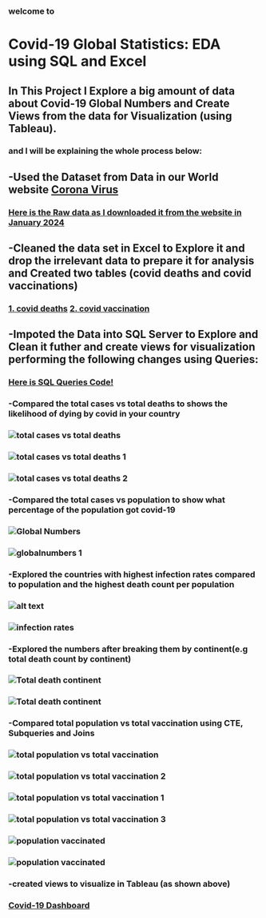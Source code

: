 ### welcome to
# Covid-19 Global Statistics: EDA using SQL and Excel
## In This Project I Explore a big amount of data about Covid-19 Global Numbers and Create Views from the data for Visualization (using Tableau).
### and I will be explaining the whole process below:
## -Used the Dataset from Data in our World website [Corona Virus](https://ourworldindata.org/coronavirus)
### [Here is the Raw data as I downloaded it from the website in January 2024](https://github.com/safaamukhtar/PortfolioProjects/blob/DATA-EXPLORATION-IN-SQL/raw-covid-data.zip)
## -Cleaned the data set in Excel to Explore it and drop the irrelevant data to prepare it for analysis and Created two tables (covid deaths and covid vaccinations)
###               [1. covid deaths](https://github.com/safaamukhtar/PortfolioProjects/blob/DATA-EXPLORATION-IN-SQL/coviddeaths.xlsx)              [2. covid vaccination](https://github.com/safaamukhtar/PortfolioProjects/blob/DATA-EXPLORATION-IN-SQL/covidvaccination.xlsx)
## -Impoted the Data into SQL Server to Explore and Clean it futher and create views for visualization performing the following changes using Queries:
   ###            [Here is SQL Queries Code!](https://github.com/safaamukhtar/PortfolioProjects/blob/DATA-EXPLORATION-IN-SQL/COVID-19%20GLOBAL%20NUMBERS%20PROJECT%20.sql)
   ### -Compared the total cases vs total deaths to shows the likelihood of dying by covid in your country
   ### ![total cases vs total deaths](images/likelyhood.JPG)
   ### ![total cases vs total deaths 1](images/likelyhood2.PNG)
   ### ![total cases vs total deaths 2](images/likelyhood3.PNG)
   ### -Compared the total cases vs population to show what percentage of the population got covid-19
   ### ![Global Numbers](images/globalnumbers.PNG)
   ### ![globalnumbers 1](images/Sheet1.png)
   ### -Explored the countries with highest infection rates compared to population and the highest death count per population
   ### ![alt text](images/sheet3.png)
   ### ![infection rates](sheet4.png)
   ### -Explored the numbers after breaking them by continent(e.g total death count by continent)
   ### ![Total death continent](images/continent.PNG)
   ### ![Total death continent](images/sheet2.png)
   ### -Compared total population vs total vaccination using **CTE**, **Subqueries** and **Joins**
   ### ![total population vs total vaccination](images/totaltotal.JPG)
   ### ![total population vs total vaccination 2](images/totaltotal2.PNG)
   ### ![total population vs total vaccination 1](images/ctesubquery.JPG)
   ### ![total population vs total vaccination 3](images/ctesubquery2.PNG)
   ### ![population vaccinated](images/sheet6.png)
   ### ![population vaccinated](images/sheet5.png)
   ### -created views to visualize in Tableau (as shown above)
   ### [Covid-19 Dashboard](https://public.tableau.com/app/profile/safaa.mukhtar/viz/COVID-19_17089632880450/Dashboard1)

